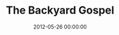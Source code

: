 ---
layout: series
series: "The Backyard Gospel"
permalink: "/the-backyard-gospel/"
title: "The Backyard Gospel"
date: 2012-05-26 00:00:00
endDate: 2012-06-16 00:00:00
description: "Talking about Jesus with your friends can be like a backyard conversationno arm-twisting, pulpit-preaching or condescending needed. So for four weeks we'll dig into the sharing and receiving of Jesus' story in a way that pairs well with burgers and beer."
src: "http://s3.amazonaws.com/crossroads-media/images/legacy/content/Backyard_127x127.jpg"
---